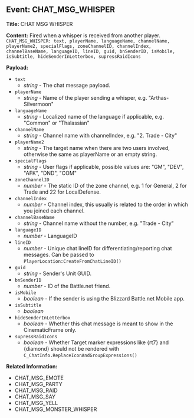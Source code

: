 ## Event: CHAT_MSG_WHISPER

**Title:** CHAT MSG WHISPER

**Content:**
Fired when a whisper is received from another player.
`CHAT_MSG_WHISPER: text, playerName, languageName, channelName, playerName2, specialFlags, zoneChannelID, channelIndex, channelBaseName, languageID, lineID, guid, bnSenderID, isMobile, isSubtitle, hideSenderInLetterbox, supressRaidIcons`

**Payload:**
- `text`
  - *string* - The chat message payload.
- `playerName`
  - *string* - Name of the player sending a whisper, e.g. "Arthas-Silvermoon"
- `languageName`
  - *string* - Localized name of the language if applicable, e.g. "Common" or "Thalassian"
- `channelName`
  - *string* - Channel name with channelIndex, e.g. "2. Trade - City"
- `playerName2`
  - *string* - The target name when there are two users involved, otherwise the same as playerName or an empty string.
- `specialFlags`
  - *string* - User flags if applicable, possible values are: "GM", "DEV", "AFK", "DND", "COM"
- `zoneChannelID`
  - *number* - The static ID of the zone channel, e.g. 1 for General, 2 for Trade and 22 for LocalDefense.
- `channelIndex`
  - *number* - Channel index, this usually is related to the order in which you joined each channel.
- `channelBaseName`
  - *string* - Channel name without the number, e.g. "Trade - City"
- `languageID`
  - *number* - LanguageID
- `lineID`
  - *number* - Unique chat lineID for differentiating/reporting chat messages. Can be passed to `PlayerLocation:CreateFromChatLineID()`
- `guid`
  - *string* - Sender's Unit GUID.
- `bnSenderID`
  - *number* - ID of the Battle.net friend.
- `isMobile`
  - *boolean* - If the sender is using the Blizzard Battle.net Mobile app.
- `isSubtitle`
  - *boolean*
- `hideSenderInLetterbox`
  - *boolean* - Whether this chat message is meant to show in the CinematicFrame only.
- `supressRaidIcons`
  - *boolean* - Whether Target marker expressions like {rt7} and {diamond} should not be rendered with `C_ChatInfo.ReplaceIconAndGroupExpressions()`

**Related Information:**
- CHAT_MSG_EMOTE
- CHAT_MSG_PARTY
- CHAT_MSG_RAID
- CHAT_MSG_SAY
- CHAT_MSG_YELL
- CHAT_MSG_MONSTER_WHISPER